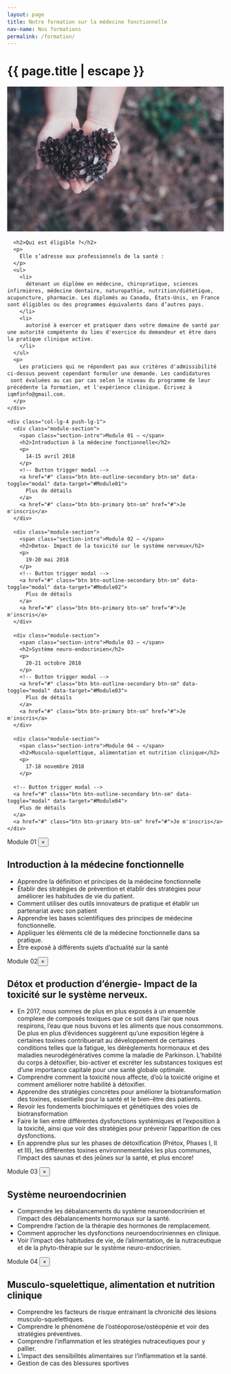 ```yaml
---
layout: page
title: Notre formation sur la médecine fonctionnelle
nav-name: Nos formations
permalink: /formation/
---
```

<div class="page-top-section container">
  <div class=" row">
    <div class="col-lg-7" >
      <h1>{{ page.title | escape }}</h1>
</div>
</div>
<div class=" row">
  <div class="col-lg-7" >
      <img class="img-fluid img-formation" src="/img/formation.jpg"/>

      <h2>Qui est éligible ?</h2>
      <p>
        Elle s’adresse aux professionnels de la santé :
      </p>
      <ul>
        <li>
          détenant un diplôme en médecine, chiropratique, sciences infirmières, médecine dentaire, naturopathie, nutrition/diététique, acupuncture, pharmacie. Les diplomés au Canada, États-Unis, en France sont éligibles ou des programmes équivalents dans d’autres pays.
        </li>
        <li>
          autorisé à exercer et pratiquer dans votre domaine de santé par une autorité compétente du lieu d'exercice du demandeur et être dans la pratique clinique active.
        </li>
      </ul>
      <p>
        Les praticiens qui ne répondent pas aux critères d'admissibilité ci-dessus peuvent cependant formuler une demande. Les candidatures  sont évaluées au cas par cas selon le niveau du programme de leur précédente la formation, et l'expérience clinique. Écrivez à iqmfinfo@gmail.com.
      </p>
    </div>

    <div class="col-lg-4 push-lg-1">
      <div class="module-section">
        <span class="section-intro">Module 01 — </span>
        <h2>Introduction à la médecine fonctionnelle</h2>
        <p>
          14-15 avril 2018
        </p>
        <!-- Button trigger modal -->
        <a href="#" class="btn btn-outline-secondary btn-sm" data-toggle="modal" data-target="#Module01">
          Plus de détails
        </a>
        <a href="#" class="btn btn-primary btn-sm" href="#">Je m'inscris</a>
      </div>

      <div class="module-section">
        <span class="section-intro">Module 02 — </span>
        <h2>Detox- Impact de la toxicité sur le système nerveux</h2>
        <p>
          19-20 mai 2018
        </p>
        <!-- Button trigger modal -->
        <a href="#" class="btn btn-outline-secondary btn-sm" data-toggle="modal" data-target="#Module02">
          Plus de détails
        </a>
        <a href="#" class="btn btn-primary btn-sm" href="#">Je m'inscris</a>
      </div>

      <div class="module-section">
        <span class="section-intro">Module 03 — </span>
        <h2>Système neuro-endocrinien</h2>
        <p>
          20-21 octobre 2018
        </p>
        <!-- Button trigger modal -->
        <a href="#" class="btn btn-outline-secondary btn-sm" data-toggle="modal" data-target="#Module03">
          Plus de détails
        </a>
        <a href="#" class="btn btn-primary btn-sm" href="#">Je m'inscris</a>
      </div>

      <div class="module-section">
        <span class="section-intro">Module 04 — </span>
        <h2>Musculo-squelettique, alimentation et nutrition clinique</h2>
        <p>
          17-18 novembre 2018
        </p>

      <!-- Button trigger modal -->
      <a href="#" class="btn btn-outline-secondary btn-sm" data-toggle="modal" data-target="#Module04">
        Plus de détails
      </a>
      <a href="#" class="btn btn-primary btn-sm" href="#">Je m'inscris</a>
    </div>

  </div>
  </div>
  </div>



  <!-- Modal Module 01-->
  <div class="modal fade" id="Module01" tabindex="-1" role="dialog" aria-labelledby="exampleModalLabel" aria-hidden="true">
    <div class="modal-dialog" role="document">
      <div class="modal-content">
        <div class="modal-header">
        <span class="section-intro">Module 01</span>
        <button type="button" class="close" data-dismiss="modal" aria-label="Close">
            <span aria-hidden="true">&times;</span>
          </button>
        </div>
        <div class="modal-body">
          <h2>
            Introduction à la médecine fonctionnelle
          </h2>
          <ul>
            <li>
              Apprendre la définition et principes de la médecine fonctionnelle
            </li>
            <li>
              Établir des stratégies de prévention et établir des stratégies pour améliorer les habitudes de vie du patient.
            </li>
            <li>
              Comment utiliser des outils innovateurs de pratique et établir un partenariat avec son patient
            </li>
            <li>
              Apprendre les bases scientifiques des principes de médecine fonctionnelle.
            </li>
            <li>
              Appliquer les éléments clé de la médecine fonctionnelle dans sa pratique.
            </li>
            <li>
              Être exposé à différents sujets d’actualité sur la santé
            </li>
          </ul>
        </div>
      </div>
    </div>
  </div>

  <!-- Modal Module 02-->
  <div class="modal fade" id="Module02" tabindex="-1" role="dialog" aria-labelledby="exampleModalLabel" aria-hidden="true">
    <div class="modal-dialog" role="document">
      <div class="modal-content">
        <div class="modal-header">
          <span class="section-intro">Module 02</span><button type="button" class="close" data-dismiss="modal" aria-label="Close">
            <span aria-hidden="true">&times;</span>
          </button>
        </div>
        <div class="modal-body">
          <h2>
            Détox et production d’énergie- Impact de la toxicité sur le système nerveux.
          </h2>
          <ul>
            <li>
              En 2017, nous sommes de plus en plus exposés à un ensemble complexe de composés toxiques que ce soit dans l’air que nous respirons, l’eau que nous buvons et les aliments que nous consommons. De plus en plus d’évidences suggèrent qu’une exposition légère à certaines toxines contribuerait au développement de certaines conditions telles que la fatigue, les dérèglements hormonaux et des maladies neurodégénératives comme la maladie de Parkinson. L’habilité du corps à détoxifier, bio-activer et excréter les substances toxiques est d’une importance capitale pour une santé globale optimale.
            </li>
            <li>
              Comprendre comment la toxicité nous affecte, d’où la toxicité origine et comment améliorer notre habilité à détoxifier.
            </li>
            <li>
              Apprendre des stratégies concrètes pour améliorer la biotransformation des toxines, essentielle pour la santé et le bien-être des patients.
            </li>
            <li>
              Revoir les fondements biochimiques et génétiques des voies de biotransformation
            </li>
            <li>
              Faire le lien entre différentes dysfonctions systémiques et l’exposition à la toxicité, ainsi que voir des stratégies pour prévenir l’apparition de ces dysfonctions.
            </li>
            <li>
              En apprendre plus sur les phases de détoxification (Prétox, Phases I, II et III), les différentes toxines environnementales les plus communes, l’impact des saunas et des jeûnes sur la santé, et plus encore!
            </li>
          </ul>
        </div>
      </div>
    </div>
  </div>

  <!-- Modal Module 03-->
  <div class="modal fade" id="Module03" tabindex="-1" role="dialog" aria-labelledby="exampleModalLabel" aria-hidden="true">
    <div class="modal-dialog" role="document">
      <div class="modal-content">
        <div class="modal-header">
        <span class="section-intro">Module 03</span>
        <button type="button" class="close" data-dismiss="modal" aria-label="Close">
            <span aria-hidden="true">&times;</span>
          </button>
        </div>
        <div class="modal-body">
          <h2>
            Système neuroendocrinien          
          </h2>
          <ul>
            <li>
              Comprendre les débalancements du système neuroendocrinien et l’impact des débalancements hormonaux sur la santé.
            </li>
            <li>
            Comprendre l’action de la thérapie des hormones de remplacement.
            </li>
            <li>
            Comment approcher les dysfonctions neuroendocriniennes en clinique.
            </li>
            <li>
              Voir l’impact des habitudes de vie, de l’alimentation, de la nutraceutique et de la phyto-thérapie sur le système neuro-endocrinien.
            </li>
          </ul>
        </div>
      </div>
    </div>
  </div>

  <!-- Modal Module 04-->
  <div class="modal fade" id="Module04" tabindex="-1" role="dialog" aria-labelledby="exampleModalLabel" aria-hidden="true">
    <div class="modal-dialog" role="document">
      <div class="modal-content">
        <div class="modal-header">
        <span class="section-intro">Module 04</span>
        <button type="button" class="close" data-dismiss="modal" aria-label="Close">
            <span aria-hidden="true">&times;</span>
          </button>
        </div>
        <div class="modal-body">
          <h2>
            Musculo-squelettique, alimentation et nutrition clinique
          </h2>
          <ul>
            <li>
              Comprendre les facteurs de risque entrainant la chronicité des lésions musculo-squelettiques.
            </li>
            <li>
            Comprendre le phénomène de l’ostéoporose/ostéopénie et voir des stratégies préventives.
            </li>
            <li>
            Comprendre l’inflammation et les stratégies nutraceutiques pour y pallier.
            </li>
            <li>
              L’impact des sensibilités alimentaires sur l’inflammation et la santé.
            </li>
            <li>
              Gestion de cas des blessures sportives
            </li>
          </ul>
        </div>
      </div>
    </div>
  </div>
